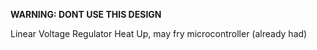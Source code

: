 <b>WARNING: DONT USE THIS DESIGN</b>

Linear Voltage Regulator Heat Up, may fry microcontroller (already had)
